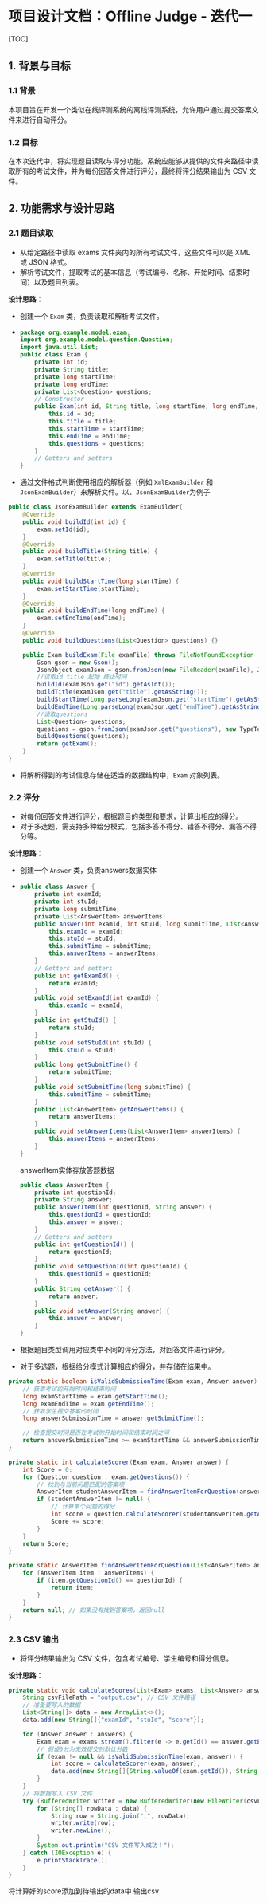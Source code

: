 # 项目设计文档：Offline Judge - 迭代一

[TOC]

## 1. 背景与目标

### 1.1 背景

本项目旨在开发一个类似在线评测系统的离线评测系统，允许用户通过提交答案文件来进行自动评分。

### 1.2 目标

在本次迭代中，将实现题目读取与评分功能。系统应能够从提供的文件夹路径中读取所有的考试文件，并为每份回答文件进行评分，最终将评分结果输出为 CSV 文件。

## 2. 功能需求与设计思路

### 2.1 题目读取

- 从给定路径中读取 exams 文件夹内的所有考试文件，这些文件可以是 XML 或 JSON 格式。
- 解析考试文件，提取考试的基本信息（考试编号、名称、开始时间、结束时间）以及题目列表。

**设计思路：**

- 创建一个 `Exam` 类，负责读取和解析考试文件。

- ```java
  package org.example.model.exam;
  import org.example.model.question.Question;
  import java.util.List;
  public class Exam {
      private int id;
      private String title;
      private long startTime;
      private long endTime;
      private List<Question> questions;
      // Constructor
      public Exam(int id, String title, long startTime, long endTime, List<Question> questions) {
          this.id = id;
          this.title = title;
          this.startTime = startTime;
          this.endTime = endTime;
          this.questions = questions;
      }
      // Getters and setters
  }
  ```

- 通过文件格式判断使用相应的解析器（例如 `XmlExamBuilder` 和 `JsonExamBuilder`）来解析文件。以、`JsonExamBuilder`为例子

```java
public class JsonExamBuilder extends ExamBuilder{
    @Override
    public void buildId(int id) {
        exam.setId(id);
    }
    @Override
    public void buildTitle(String title) {
        exam.setTitle(title);
    }
    @Override
    public void buildStartTime(long startTime) {
        exam.setStartTime(startTime);
    }
    @Override
    public void buildEndTime(long endTime) {
        exam.setEndTime(endTime);
    }
    @Override
    public void buildQuestions(List<Question> questions) {}

    public Exam buildExam(File examFile) throws FileNotFoundException {
        Gson gson = new Gson();
        JsonObject examJson = gson.fromJson(new FileReader(examFile), JsonObject.class);
        //读取id title 起始 终止时间
        buildId(examJson.get("id").getAsInt());
        buildTitle(examJson.get("title").getAsString());
        buildStartTime(Long.parseLong(examJson.get("startTime").getAsString()));
        buildEndTime(Long.parseLong(examJson.get("endTime").getAsString()));
        //读取questions
        List<Question> questions;
        questions = gson.fromJson(examJson.get("questions"), new TypeToken<List<Question>>() {}.getType());
        buildQuestions(questions);
        return getExam();
    }
}
```

- 将解析得到的考试信息存储在适当的数据结构中，`Exam` 对象列表。

### 2.2 评分

- 对每份回答文件进行评分，根据题目的类型和要求，计算出相应的得分。
- 对于多选题，需支持多种给分模式，包括多答不得分、错答不得分、漏答不得分等。

**设计思路：**

- 创建一个 `Answer` 类，负责answers数据实体

- ```java
  public class Answer {
      private int examId;
      private int stuId;
      private long submitTime;
      private List<AnswerItem> answerItems;
      public Answer(int examId, int stuId, long submitTime, List<AnswerItem> answerItems) {
          this.examId = examId;
          this.stuId = stuId;
          this.submitTime = submitTime;
          this.answerItems = answerItems;
      }
      // Getters and setters
      public int getExamId() {
          return examId;
      }
      public void setExamId(int examId) {
          this.examId = examId;
      }
      public int getStuId() {
          return stuId;
      }
      public void setStuId(int stuId) {
          this.stuId = stuId;
      }
      public long getSubmitTime() {
          return submitTime;
      }
      public void setSubmitTime(long submitTime) {
          this.submitTime = submitTime;
      }
      public List<AnswerItem> getAnswerItems() {
          return answerItems;
      }
      public void setAnswerItems(List<AnswerItem> answerItems) {
          this.answerItems = answerItems;
      } 
  }
  ```

  answerItem实体存放答题数据

  ```java
  public class AnswerItem {
      private int questionId;
      private String answer;
      public AnswerItem(int questionId, String answer) {
          this.questionId = questionId;
          this.answer = answer;
      }
      // Getters and setters
      public int getQuestionId() {
          return questionId;
      }
      public void setQuestionId(int questionId) {
          this.questionId = questionId;
      }
      public String getAnswer() {
          return answer;
      }
      public void setAnswer(String answer) {
          this.answer = answer;
      }
  }
  ```

- 根据题目类型调用对应类中不同的评分方法，对回答文件进行评分。

- 对于多选题，根据给分模式计算相应的得分，并存储在结果中。

```java
private static boolean isValidSubmissionTime(Exam exam, Answer answer) {
    // 获取考试的开始时间和结束时间
    long examStartTime = exam.getStartTime();
    long examEndTime = exam.getEndTime();
    // 获取学生提交答案的时间
    long answerSubmissionTime = answer.getSubmitTime();

    // 检查提交时间是否在考试的开始时间和结束时间之间
    return answerSubmissionTime >= examStartTime && answerSubmissionTime <= examEndTime;
}

private static int calculateScorer(Exam exam, Answer answer) {
    int Score = 0;
    for (Question question : exam.getQuestions()) {
        // 找到与当前问题匹配的答案项
        AnswerItem studentAnswerItem = findAnswerItemForQuestion(answer.getAnswerItems(), question.getId());
        if (studentAnswerItem != null) {
            // 计算单个问题的得分
            int score = question.calculateScorer(studentAnswerItem.getAnswer());
            Score += score;
        }
    }
    return Score;
}

private static AnswerItem findAnswerItemForQuestion(List<AnswerItem> answerItems, Integer questionId) {
    for (AnswerItem item : answerItems) {
        if (item.getQuestionId() == questionId) {
            return item;
        }
    }
    return null; // 如果没有找到答案项，返回null
}
```

### 2.3 CSV 输出

- 将评分结果输出为 CSV 文件，包含考试编号、学生编号和得分信息。

**设计思路：**

```java
private static void calculateScores(List<Exam> exams, List<Answer> answers) {
    String csvFilePath = "output.csv"; // CSV 文件路径
    // 准备要写入的数据
    List<String[]> data = new ArrayList<>();
    data.add(new String[]{"examId", "stuId", "score"});

    for (Answer answer : answers) {
        Exam exam = exams.stream().filter(e -> e.getId() == answer.getExamId()).findFirst().orElse(null);
        // 假设0分为无效提交的默认分数
        if (exam != null && isValidSubmissionTime(exam, answer)) {
            int score = calculateScorer(exam, answer);
            data.add(new String[]{String.valueOf(exam.getId()), String.valueOf(answer.getStuId()), String.valueOf(score)});
        }
    }
    // 将数据写入 CSV 文件
    try (BufferedWriter writer = new BufferedWriter(new FileWriter(csvFilePath))) {
        for (String[] rowData : data) {
            String row = String.join(",", rowData);
            writer.write(row);
            writer.newLine();
        }
        System.out.println("CSV 文件写入成功！");
    } catch (IOException e) {
        e.printStackTrace();
    }
}

```

将计算好的score添加到待输出的data中 输出csv